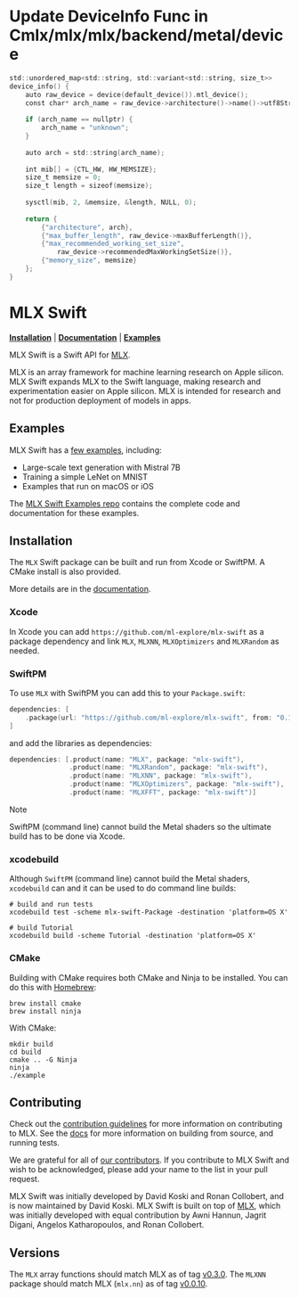 # Update DeviceInfo Func in Cmlx/mlx/mlx/backend/metal/device

```swift
std::unordered_map<std::string, std::variant<std::string, size_t>>
device_info() {
    auto raw_device = device(default_device()).mtl_device();
    const char* arch_name = raw_device->architecture()->name()->utf8String();
    
    if (arch_name == nullptr) {
        arch_name = "unknown";
    }
    
    auto arch = std::string(arch_name);
    
    int mib[] = {CTL_HW, HW_MEMSIZE};
    size_t memsize = 0;
    size_t length = sizeof(memsize);
    
    sysctl(mib, 2, &memsize, &length, NULL, 0);
    
    return {
        {"architecture", arch},
        {"max_buffer_length", raw_device->maxBufferLength()},
        {"max_recommended_working_set_size",
            raw_device->recommendedMaxWorkingSetSize()},
        {"memory_size", memsize}
    };
}
````

# MLX Swift

[**Installation**](#installation) | [**Documentation**](https://swiftpackageindex.com/ml-explore/mlx-swift/main/documentation/mlx) | [**Examples**](https://swiftpackageindex.com/ml-explore/mlx-swift/main/documentation/mlx/examples)

MLX Swift is a Swift API for [MLX](https://ml-explore.github.io/mlx/build/html/index.html).

MLX is an array framework for machine learning research on Apple
silicon. MLX Swift expands MLX to the Swift language, making research and
experimentation easier on Apple silicon. MLX is intended for research and
not for production deployment of models in apps.

## Examples

MLX Swift has a [few
examples](https://swiftpackageindex.com/ml-explore/mlx-swift/main/documentation/mlx/examples),
including:

- Large-scale text generation with Mistral 7B
- Training a simple LeNet on MNIST
- Examples that run on macOS or iOS

The [MLX Swift Examples repo](https://github.com/ml-explore/mlx-swift-examples)
contains the complete code and documentation for these examples.

## Installation

The ``MLX`` Swift package can be built and run from Xcode or SwiftPM. A CMake install is also provided. 

More details are in the [documentation](https://swiftpackageindex.com/ml-explore/mlx-swift/main/documentation/mlx/install).

### Xcode

In Xcode you can add `https://github.com/ml-explore/mlx-swift` as a package
dependency and link `MLX`, `MLXNN`, `MLXOptimizers` and `MLXRandom` as needed.

### SwiftPM

To use ``MLX`` with SwiftPM you can add this to your `Package.swift`:

```swift
dependencies: [
    .package(url: "https://github.com/ml-explore/mlx-swift", from: "0.10.0")
]
```

and add the libraries as dependencies:

```swift
dependencies: [.product(name: "MLX", package: "mlx-swift"),
               .product(name: "MLXRandom", package: "mlx-swift"),
               .product(name: "MLXNN", package: "mlx-swift"),
               .product(name: "MLXOptimizers", package: "mlx-swift"),
               .product(name: "MLXFFT", package: "mlx-swift")]
```

> [!Note] 
> SwiftPM (command line) cannot build the Metal shaders so the ultimate build has to be done
> via Xcode.

### xcodebuild

Although `SwiftPM` (command line) cannot build the Metal shaders, `xcodebuild` can and
it can be used to do command line builds:

```
# build and run tests
xcodebuild test -scheme mlx-swift-Package -destination 'platform=OS X'

# build Tutorial
xcodebuild build -scheme Tutorial -destination 'platform=OS X'
```

### CMake

Building with CMake requires both CMake and Ninja to be installed. You can do
this with [Homebrew](https://brew.sh/):

```shell
brew install cmake
brew install ninja
```

With CMake:

```shell
mkdir build
cd build
cmake .. -G Ninja
ninja
./example
```

## Contributing 

Check out the [contribution guidelines](CONTRIBUTING.md) for more information
on contributing to MLX. See the
[docs](https://swiftpackageindex.com/ml-explore/mlx-swift/main/documentation/mlx/install) for more
information on building from source, and running tests.

We are grateful for all of [our
contributors](ACKNOWLEDGMENTS.md#Individual-Contributors). If you contribute
to MLX Swift and wish to be acknowledged, please add your name to the list in your
pull request.

MLX Swift was initially developed by David Koski and Ronan Collobert, and is
now maintained by David Koski. MLX Swift is built on top of
[MLX](https://github.com/ml-explore/mlx), which was initially developed with
equal contribution by Awni Hannun, Jagrit Digani, Angelos Katharopoulos, and
Ronan Collobert.

## Versions

The ``MLX`` array functions should match MLX as of tag 
[v0.3.0](https://github.com/ml-explore/mlx/releases/tag/v0.3.0).  The `MLXNN`
package should match MLX (`mlx.nn`) as of tag
[v0.0.10](https://github.com/ml-explore/mlx/releases/tag/v0.0.10).
